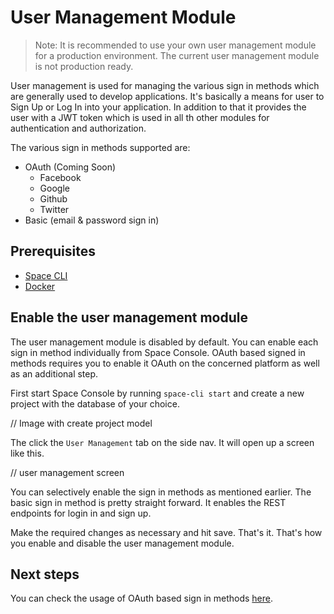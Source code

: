 # User Management Module

> Note: It is recommended to use your own user management module for a production environment. The current user management module is not production ready.

User management is used for managing the various sign in methods which are generally used to develop applications. It's basically a means for user to Sign Up or Log In into your application. In addition to that it provides the user with a JWT token which is used in all th other modules for authentication and authorization. 

The various sign in methods supported are:
- OAuth (Coming Soon)
  - Facebook
  - Google
  - Github
  - Twitter
- Basic (email & password sign in)

## Prerequisites
- [Space CLI](https://spaceuptech.com/docs/getting-started/space-cli)
- [Docker](https://docs.docker.com/install)

## Enable the user management module

The user management module is disabled by default. You can enable each sign in method individually from Space Console. OAuth based signed in methods requires you to enable it OAuth on the concerned platform as well as an additional step.

First start Space Console by running `space-cli start` and create a new project with the database of your choice.

// Image with create project model

The click the `User Management` tab on the side nav. It will open up a screen like this.

// user management screen

You can selectively enable the sign in methods as mentioned earlier. The basic sign in method is pretty straight forward. It enables the REST endpoints for login in and sign up.

Make the required changes as necessary and hit save. That's it. That's how you enable and disable the user management module.

## Next steps
You can check the usage of OAuth based sign in methods [here](https://spaceuptech.com/docs/user-management/oauth).
